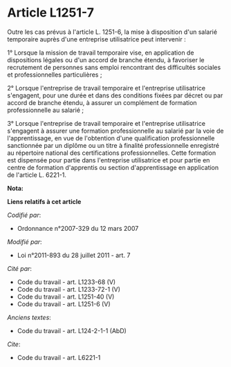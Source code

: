 # Article L1251-7

Outre les cas prévus à l'article L. 1251-6, la mise à disposition d'un salarié temporaire auprès d'une entreprise
utilisatrice peut intervenir : 

1° Lorsque la mission de travail temporaire vise, en application de dispositions légales ou d'un accord de branche étendu, à
favoriser le recrutement de personnes sans emploi rencontrant des difficultés sociales et professionnelles particulières ; 

2° Lorsque l'entreprise de travail temporaire et l'entreprise utilisatrice s'engagent, pour une durée et dans des conditions
fixées par décret ou par accord de branche étendu, à assurer un complément de formation professionnelle au salarié ; 

3° Lorsque l'entreprise de travail temporaire et l'entreprise utilisatrice s'engagent à assurer une formation professionnelle
au salarié par la voie de l'apprentissage, en vue de l'obtention d'une qualification professionnelle sanctionnée par un
diplôme ou un titre à finalité professionnelle enregistré au répertoire national des certifications professionnelles. Cette
formation est dispensée pour partie dans l'entreprise utilisatrice et pour partie en centre de formation d'apprentis ou
section d'apprentissage en application de l'article L. 6221-1.

**Nota:**



**Liens relatifs à cet article**

_Codifié par_:

  - Ordonnance n°2007-329 du 12 mars 2007

_Modifié par_:

  - Loi n°2011-893 du 28 juillet 2011 - art. 7

_Cité par_:

  - Code du travail - art. L1233-68 (V)
  - Code du travail - art. L1233-72-1 (V)
  - Code du travail - art. L1251-40 (V)
  - Code du travail - art. L1251-6 (V)

_Anciens textes_:

  - Code du travail - art. L124-2-1-1 (AbD)

_Cite_:

  - Code du travail - art. L6221-1
